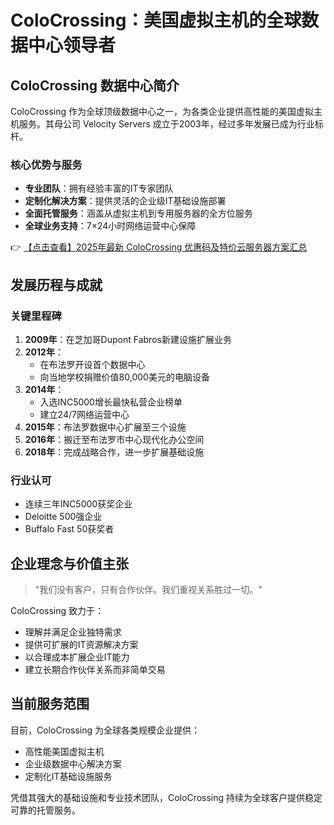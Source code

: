 # ColoCrossing：美国虚拟主机的全球数据中心领导者

## ColoCrossing 数据中心简介

ColoCrossing 作为全球顶级数据中心之一，为各类企业提供高性能的美国虚拟主机服务。其母公司 Velocity Servers 成立于2003年，经过多年发展已成为行业标杆。

### 核心优势与服务
- **专业团队**：拥有经验丰富的IT专家团队
- **定制化解决方案**：提供灵活的企业级IT基础设施部署
- **全面托管服务**：涵盖从虚拟主机到专用服务器的全方位服务
- **全球业务支持**：7×24小时网络运营中心保障

👉 [【点击查看】2025年最新 ColoCrossing 优惠码及特价云服务器方案汇总](https://bit.ly/ColoCrossing)

## 发展历程与成就

### 关键里程碑
1. **2009年**：在芝加哥Dupont Fabros新建设施扩展业务
2. **2012年**：
   - 在布法罗开设首个数据中心
   - 向当地学校捐赠价值80,000美元的电脑设备
3. **2014年**：
   - 入选INC5000增长最快私营企业榜单
   - 建立24/7网络运营中心
4. **2015年**：布法罗数据中心扩展至三个设施
5. **2016年**：搬迁至布法罗市中心现代化办公空间
6. **2018年**：完成战略合作，进一步扩展基础设施

### 行业认可
- 连续三年INC5000获奖企业
- Deloitte 500强企业
- Buffalo Fast 50获奖者

## 企业理念与价值主张

> "我们没有客户，只有合作伙伴。我们重视关系胜过一切。"

ColoCrossing 致力于：
- 理解并满足企业独特需求
- 提供可扩展的IT资源解决方案
- 以合理成本扩展企业IT能力
- 建立长期合作伙伴关系而非简单交易

## 当前服务范围

目前，ColoCrossing 为全球各类规模企业提供：
- 高性能美国虚拟主机
- 企业级数据中心解决方案
- 定制化IT基础设施服务

凭借其强大的基础设施和专业技术团队，ColoCrossing 持续为全球客户提供稳定可靠的托管服务。
